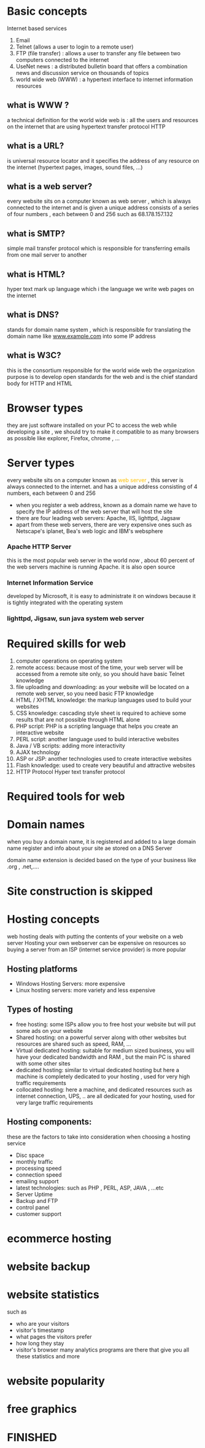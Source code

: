 # Basic concepts
Internet based services
1. Email
2. Telnet (allows a user to login to a remote user)
3. FTP (file transfer) : allows a user to transfer any file between two computers connected to the internet
4. UseNet news : a distributed bulletin board that offers a combination news and discussion service on thousands of topics
5. world wide web (WWW) : a hypertext interface to internet information resources
## what is WWW ? 
a technical definition for the world wide web is : all the users and resources on the internet that are using hypertext transfer protocol HTTP

## what is a URL?
is universal resource locator and it specifies the address of any resource on the internet (hypertext pages, images, sound files, ...)

## what is a web server?
every website sits on a computer known as web server , which is always connected to the  internet and is given a unique address consists of a series of four numbers , each between 0 and 256  such as 68.178.157.132

## what is SMTP?
simple mail transfer protocol which is responsible for transferring emails from one mail server to another

## what is HTML?
hyper text mark up language which i the language we write web pages on the internet

## what is DNS?
stands for domain name system , which is responsible for translating the domain name like www.example.com into some IP address 

## what is W3C?
this is the consortium responsible for  the world wide web
the organization purpose is to develop open standards for the web and is the chief standard body for HTTP and HTML

# Browser types
they are just software installed on your PC to access the web
while developing a site , we should try to make it compatible to as many browsers as possible like explorer, Firefox, chrome , ...

# Server types
every website sits on a computer known as <span style="color:rgb(255, 192, 0)">web server</span> , this server is always connected to the internet. and has a unique address consisting of 4 numbers, each between 0 and 256 
- when you register a web address, known as a domain name we have to specify the IP address of the web server that will host the site
- there are four leading web servers: Apache, IIS, lighttpd, Jagsaw
- apart from these web servers, there are very expensive ones such as Netscape's iplanet, Bea's web logic and IBM's websphere

### Apache HTTP Server
this is the most popular web server in the world now , about 60 percent of the web servers machine is running Apache. it is also open source

### Internet Information Service
developed by Microsoft, it is easy to administrate it on windows because it is tightly integrated with the operating system

### lighttpd, Jigsaw, sun java system web server

# Required skills for web
1. computer operations on operating system
2. remote access: because most of the time, your web server will be accessed from a remote site only, so you should have basic Telnet knowledge
3. file uploading and downloading: as your website will be located on a remote web server, so you need basic FTP knowledge 
4. HTML / XHTML knowledge: the markup languages used to build your websites
5. CSS knowledge: cascading style sheet is required to achieve some results that are not possible through HTML alone
6. PHP script: PHP is a scripting language that helps you create an interactive website
7. PERL script: another language used to build interactive websites
8. Java / VB scripts: adding more interactivity
9. AJAX technology
10. ASP or JSP: another technologies used to create interactive websites
11. Flash knowledge: used to create very beautiful and attractive websites
12. HTTP Protocol Hyper text transfer protocol
# Required tools for web
# Domain names
when you buy a domain name, it is registered and added to a large domain name register and info about your site ae stored on a DNS Server

domain name extension is decided based on the type of your business like .org , .net,....

# Site construction is skipped
# Hosting concepts
web hosting deals with putting the contents of your website on a web server
Hosting your own webserver can be expensive on resources so buying a server from an ISP (internet service provider) is more popular

## Hosting platforms
- Windows Hosting Servers: more expensive
- Linux hosting servers:  more variety and less expensive

## Types of hosting
- free hosting: some ISPs allow you to free host your website but will put some ads on your website
- Shared hosting: on a powerful server along with other websites but resources are shared such as speed, RAM, ...
- Virtual dedicated hosting: suitable for  medium sized business, you will have your dedicated bandwidth and RAM , but the main PC is shared with some other sites
- dedicated hosting: similar to virtual dedicated hosting but here a machine is completely dedicated to your hosting , used for very high traffic requirements
- collocated hosting: here a machine, and dedicated resources such as internet connection, UPS, .. are all dedicated for your hosting, used for very large traffic requirements

## Hosting components:
these are the factors to take into consideration when choosing a hosting service
- Disc space
- monthly traffic
- processing speed
- connection speed
- emailing support
- latest technologies: such as PHP , PERL, ASP, JAVA , ...etc
- Server Uptime
- Backup and FTP
- control panel
- customer support

# ecommerce hosting
# website backup
# website statistics
such as 
- who are your visitors
- visitor's timestamp
- what pages the visitors prefer
- how long they stay
- visitor's browser
many analytics programs are there that give you all these statistics and more
# website popularity
# free graphics

# FINISHED

